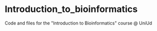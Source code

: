 # Introduction_to_bioinformatics
Code and files for the "Introduction to Bioinformatics" course @ UniUd
